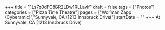 +++
title = "1Ls7q0dFC8GR2LDw1RLI.avif"
draft = false
tags = ["Photos"]
categories = ["Pizza Time Theatre"]
pages = ["Wolfman Zapp (Cyberamic)","Sunnyvale, CA (1213 Innsbruck Drive)"]
startDate = ""
+++
At Sunnyvale, CA (1213 Innsbruck Drive)
